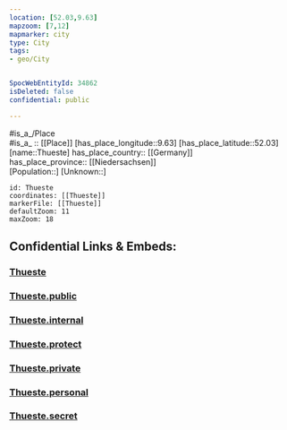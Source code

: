 ```yaml
---
location: [52.03,9.63] 
mapzoom: [7,12] 
mapmarker: city 
type: City
tags:
- geo/City


SpocWebEntityId: 34862
isDeleted: false
confidential: public

---
```

#is_a_/Place  
#is_a_ :: [[Place]] 
[has_place_longitude::9.63] 
[has_place_latitude::52.03] 
[name::Thueste] 
has_place_country:: [[Germany]]  
has_place_province:: [[Niedersachsen]]  
[Population::] 
[Unknown::] 


```leaflet
id: Thueste
coordinates: [[Thueste]] 
markerFile: [[Thueste]] 
defaultZoom: 11 
maxZoom: 18
```


## Confidential Links & Embeds: 

### [Thueste](/_Standards/Earth/Continent/Europe/Europe~Central/Germany/Germany~West/Niedersachsen/counties~Niedersachsen/Hameln-Pyrmont/cities~Hameln-Pyrmont/Salzhemmendorf/boroughs~Salzhemmendorf/Thueste.md) 

### [Thueste.public](/_public/Earth/Continent/Europe/Europe~Central/Germany/Germany~West/Niedersachsen/counties~Niedersachsen/Hameln-Pyrmont/cities~Hameln-Pyrmont/Salzhemmendorf/boroughs~Salzhemmendorf/Thueste.public.md) 

### [Thueste.internal](/_internal/Earth/Continent/Europe/Europe~Central/Germany/Germany~West/Niedersachsen/counties~Niedersachsen/Hameln-Pyrmont/cities~Hameln-Pyrmont/Salzhemmendorf/boroughs~Salzhemmendorf/Thueste.internal.md) 

### [Thueste.protect](/_protect/Earth/Continent/Europe/Europe~Central/Germany/Germany~West/Niedersachsen/counties~Niedersachsen/Hameln-Pyrmont/cities~Hameln-Pyrmont/Salzhemmendorf/boroughs~Salzhemmendorf/Thueste.protect.md) 

### [Thueste.private](/_private/Earth/Continent/Europe/Europe~Central/Germany/Germany~West/Niedersachsen/counties~Niedersachsen/Hameln-Pyrmont/cities~Hameln-Pyrmont/Salzhemmendorf/boroughs~Salzhemmendorf/Thueste.private.md) 

### [Thueste.personal](/_personal/Earth/Continent/Europe/Europe~Central/Germany/Germany~West/Niedersachsen/counties~Niedersachsen/Hameln-Pyrmont/cities~Hameln-Pyrmont/Salzhemmendorf/boroughs~Salzhemmendorf/Thueste.personal.md) 

### [Thueste.secret](/_secret/Earth/Continent/Europe/Europe~Central/Germany/Germany~West/Niedersachsen/counties~Niedersachsen/Hameln-Pyrmont/cities~Hameln-Pyrmont/Salzhemmendorf/boroughs~Salzhemmendorf/Thueste.secret.md)

